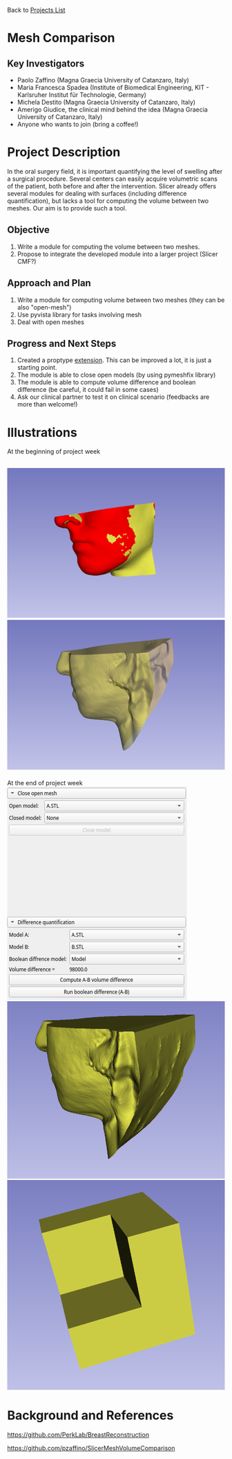 Back to [Projects List](../../README.md#ProjectsList)

# Mesh Comparison

## Key Investigators

- Paolo Zaffino (Magna Graecia University of Catanzaro, Italy)
- Maria Francesca Spadea (Institute of Biomedical Engineering, KIT - Karlsruher Institut für Technologie, Germany)
- Michela Destito (Magna Graecia University of Catanzaro, Italy)
- Amerigo Giudice, the clinical mind behind the idea (Magna Graecia University of Catanzaro, Italy)
- Anyone who wants to join (bring a coffee!) 

# Project Description

<!-- Add a short paragraph describing the project. -->

In the oral surgery field, it is important quantifying the level of swelling after a surgical procedure. Several centers can easily acquire volumetric scans of the patient, both before and after the intervention. Slicer already offers several modules for dealing with surfaces (including difference quantification), but lacks a tool for computing the volume between two meshes. Our aim is to provide such a tool.

## Objective

<!-- Describe here WHAT you would like to achieve (what you will have as end result). -->

1. Write a module for computing the volume between two meshes.
1. Propose to integrate the developed module into a larger project (Slicer CMF?)

## Approach and Plan

<!-- Describe here HOW you would like to achieve the objectives stated above. -->

1. Write a module for computing volume between two meshes (they can be also "open-mesh")
1. Use pyvista library for tasks involving mesh
1. Deal with open meshes

## Progress and Next Steps

<!-- Update this section as you make progress, describing of what you have ACTUALLY DONE. If there are specific steps that you could not complete then you can describe them here, too. -->

1. Created a proptype [extension](https://github.com/pzaffino/SlicerMeshVolumeComparison). This can be improved a lot, it is just a starting point. 
1. The module is able to close open models (by using pymeshfix library)
1. The module is able to compute volume difference and boolean difference (be careful, it could fail in some cases)
1. Ask our clinical partner to test it on clinical scenario (feedbacks are more than welcome!) 

# Illustrations
At the beginning of project week
<!-- Add pictures and links to videos that demonstrate what has been accomplished.
![Some more images](Example2.jpg)
-->
![Two meshes to compare in terms of volume](MeshComparison_figure.png)
![Open mesh to close](Open_mesh.png)
-------------------------------------------------------------------------
At the end of project week
![Module UI](Module_UI.png)
![Closed model](Closed_model.png)
![Boolean difference](Boolean_difference.png)

# Background and References

https://github.com/PerkLab/BreastReconstruction

https://github.com/pzaffino/SlicerMeshVolumeComparison

<!-- If you developed any software, include link to the source code repository. If possible, also add links to sample data, and to any relevant publications. -->
